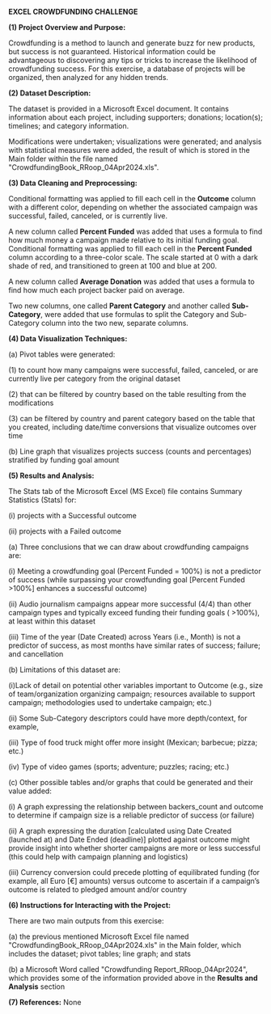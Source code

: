 **EXCEL CROWDFUNDING CHALLENGE**

**(1) Project Overview and Purpose:**

Crowdfunding is a method to launch and generate buzz for new products, but success is not guaranteed. Historical information could be advantageous to discovering any tips or tricks to increase the likelihood of crowdfunding success. 
For this exercise, a database of projects will be organized, then analyzed for any hidden trends.


**(2) Dataset Description:**

The dataset is provided in a Microsoft Excel document. It contains information about each project, including supporters; donations; location(s); timelines; and category information.

Modifications were undertaken; visualizations were generated; and analysis with statistical measures were added, the result of which is stored in the Main folder within the file named "CrowdfundingBook_RRoop_04Apr2024.xls".


**(3) Data Cleaning and Preprocessing:**

Conditional formatting was applied to fill each cell in the **Outcome** column with a different color, depending on whether the associated campaign was successful, failed, canceled, or is currently live.

A new column called **Percent Funded** was added that uses a formula to find how much money a campaign made relative to its initial funding goal. Conditional formatting was applied to fill each cell in the **Percent Funded** column according to a three-color scale. 
The scale started at 0 with a dark shade of red, and transitioned to green at 100 and blue at 200.

A new column called **Average Donation** was added that uses a formula to find how much each project backer paid on average.

Two new columns, one called **Parent Category** and another called **Sub-Category**, were added that use formulas to split the Category and Sub-Category column into the two new, separate columns.


**(4) Data Visualization Techniques:**

(a) Pivot tables were generated:

(1) to count how many campaigns were successful, failed, canceled, or are currently live per category from the original dataset

(2) that can be filtered by country based on the table resulting from the modifications

(3) can be filtered by country and parent category based on the table that you created, including date/time conversions that visualize outcomes over time


(b) Line graph that visualizes projects success (counts and percentages) stratified by funding goal amount


**(5) Results and Analysis:**

The Stats tab of the Microsoft Excel (MS Excel) file contains Summary Statistics (Stats) for:

(i) projects with a Successful outcome

(ii) projects with a Failed outcome


(a) Three conclusions that we can draw about crowdfunding campaigns are:

(i) Meeting a crowdfunding goal (Percent Funded = 100%) is not a predictor of success (while surpassing your crowdfunding goal [Percent Funded >100%] enhances a successful outcome)

(ii) Audio journalism campaigns appear more successful (4/4) than other campaign types and typically exceed funding their funding goals ( >100%), at least within this dataset

(iii) Time of the year (Date Created) across Years (i.e., Month) is not a predictor of success, as most months have similar rates of success; failure; and cancellation


(b) Limitations of this dataset are:

(i)Lack of detail on potential other variables important to Outcome (e.g., size of team/organization organizing campaign; resources available to support campaign; methodologies used to undertake campaign; etc.)

(ii) Some Sub-Category descriptors could have more depth/context, for example,

(iii) Type of food truck might offer more insight (Mexican; barbecue; pizza; etc.)

(iv) Type of video games (sports; adventure; puzzles; racing; etc.)


(c) Other possible tables and/or graphs that could be generated and their value added:

(i) A graph expressing the relationship between backers_count and outcome to determine if campaign size is a reliable predictor of success (or failure)

(ii) A graph expressing the duration [calculated using Date Created (launched at) and Date Ended (deadline)] plotted against outcome might provide insight into whether shorter campaigns are more or less successful (this could help with campaign planning and logistics)

(iii) Currency conversion could precede plotting of equilibrated funding (for example, all  Euro [€] amounts) versus outcome to ascertain if a campaign’s outcome is related to pledged amount and/or country


**(6) Instructions for Interacting with the Project:**

There are two main outputs from this exercise:

(a) the previous mentioned Microsoft Excel file named "CrowdfundingBook_RRoop_04Apr2024.xls" in the Main folder, which includes the dataset; pivot tables; line graph; and stats

(b) a Microsoft Word called "Crowdfunding Report_RRoop_04Apr2024", which provides some of the information provided above in the **Results and Analysis** section


**(7) References:**
None
